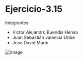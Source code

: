 # Ejercicio-3.15

Integrantes
* Victor Alejandro Buendia Henao
* Juan Sebastián valencia Uribe
* Jose David Marin

![image](https://github.com/user-attachments/assets/54b816b1-e394-483d-97fa-75dcaadaadf0)
